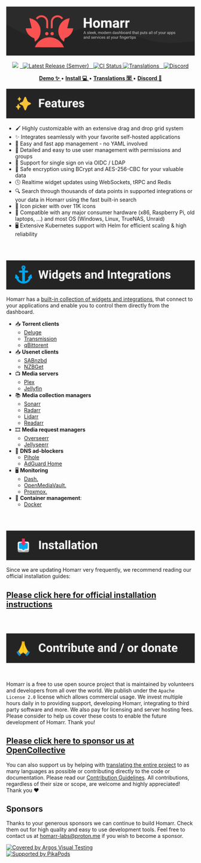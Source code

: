 <!-- Project Title -->
[![Banner](./banner.png)](https://homarr.dev/)

<!-- Badges -->
<p align="center">
<img src="https://img.shields.io/github/stars/homarr-labs/homarr?label=%E2%AD%90%20Stars&style=flat-square?branch=master&kill_cache=1%22">
<a href="https://github.com/homarr-labs/homarr/releases/latest">
  <img alt="Latest Release (Semver)" src="https://img.shields.io/github/v/release/homarr-labs/homarr?label=%F0%9F%9A%80%20Release">
</a>
<a href="https://github.com/homarr-labs/homarr/actions/workflows/deployment-docker-image.yml">
  <img title="Docker CI Status" src="https://github.com/homarr-labs/homarr/actions/workflows/deployment-docker-image.yml/badge.svg" alt="CI Status">
</a>
<a href="https://crowdin.com/project/homarr_labs">
<img title="Translations" src="https://badges.crowdin.net/homarr_labs/localized.svg" />
</a>
<a href="https://discord.gg/aCsmEV5RgA">
  <img title="Discord" src="https://discordapp.com/api/guilds/972958686051962910/widget.png?style=shield">
</a>
</p>

<!-- Links -->
<p align="center">
  <a href="https://demo.homarr.dev/">
    <strong>Demo ✨</strong>
  </a>
  •
  <a href="https://homarr.dev/docs/category/installation-1/">
    <strong>Install 💻</strong>
  </a> •
  <a href="https://crowdin.com/project/homarr_labs">
    <strong>Translations 🈺</strong>
  </a> •
  <a href="https://discord.com/invite/aCsmEV5RgA">
    <strong>Discord 👋</strong>
  </a>
</p>


[![Features Section](./section-features.png)](https://homarr.dev/)

- 🖌️ Highly customizable with an extensive drag and drop grid system
- ✨ Integrates seamlessly with your favorite self-hosted applications
- 📌 Easy and fast app management - no YAML involved
- 👤 Detailed and easy to use user management with permissions and groups
- 👥 Support for single sign on via OIDC / LDAP
- 🙊 Safe encryption using BCrypt and AES-256-CBC for your valuable data
- 🕔 Realtime widget updates using WebSockets, tRPC and Redis
- 🔍 Search through thousands of data points in supported integrations or your data in Homarr using the fast built-in search
- 🦞 Icon picker with over 11K icons
- 🚀 Compatible with any major consumer hardware (x86, Raspberry Pi, old laptops, ...) and most OS (Windows, Linux, TrueNAS, Unraid)
- 🖥️ Extensive Kubernetes support with Helm for efficient scaling & high reliability

<br/>
<br/>

[![Widgets & Integrations Section](./section-widgets-and-integrations.png)](https://homarr.dev/docs/category/widgets)

Homarr has a [built-in collection of widgets and integrations](https://homarr.dev/docs/category/integrations), that connect to your applications and enable you to control them directly from the dashboard.

- 📥 **Torrent clients**
    - [Deluge](https://homarr.dev/docs/integrations/torrent#deluge)
    - [Transmission](https://homarr.dev/docs/integrations/torrent#transmission)
    - [qBittorent](https://homarr.dev/docs/integrations/torrent#qbittorrent-integration)
- 📥 **Usenet clients**
    - [SABnzbd](https://homarr.dev/docs/integrations/usenet#sabnzbd)
    - [NZBGet](https://homarr.dev/docs/integrations/usenet#nzbget)
- 📺 **Media servers**
    - [Plex](https://homarr.dev/docs/integrations/media-server/#plex)
    - [Jellyfin](https://homarr.dev/docs/integrations/media-server#jellyfin-and-emby)
- 📚 **Media collection managers**
    - [Sonarr](https://homarr.dev/docs/integrations/servarr#sonarr)
    - [Radarr](https://homarr.dev/docs/integrations/servarr#radarr)
    - [Lidarr](https://homarr.dev/docs/integrations/servarr#lidarr)
    - [Readarr](https://homarr.dev/docs/integrations/servarr#readarr)
- 🎞️ **Media request managers**
    - [Overseerr](https://homarr.dev/docs/integrations/media-requester)
    - [Jellyseerr](https://homarr.dev/docs/integrations/media-requester)
- 🚫 **DNS ad-blockers**
    - [Pihole](https://homarr.dev/docs/integrations/dns#pihole)
    - [AdGuard Home](https://homarr.dev/docs/integrations/dns#adguard-home)
- 🖥️ **Monitoring**
    - [Dash.](https://homarr.dev/docs/integrations/hardware)
    - [OpenMediaVault.](https://homarr.dev/docs/integrations/hardware/#openmediavault)
    - [Proxmox.](https://homarr.dev/docs/integrations/hardware/#proxmox)
- 🐳 **Container management**:
    - [Docker](https://homarr.dev/docs/integrations/containers)

<br/>
<br/>

[![Installation Section](./section-installation.png)](https://homarr.dev/docs/category/installation-1)

Since we are updating Homarr very frequently, we recommend reading our official installation guides:

<h2>
<a href="https://homarr.dev/docs/category/installation-1/">
  Please click here for official installation instructions
</a>
</h2>

<br/>
<br/>

[![Contribute Section](./section-contribute.png)](https://opencollective.com/homarr)

<br/>

Homarr is a free to use open source project that is maintained by volunteers and developers from all over the world. We publish under the ``Apache License 2.0`` license which allows commercial usage. We invest multiple hours daily in to providing support, developing Homarr, integrating to third party software and more. We also pay for licensing and server hosting fees.
Please consider to help us cover these costs to enable the future development of Homarr. Thank you!

<h2>
<a href="https://opencollective.com/homarr">
  Please click here to sponsor us at OpenCollective
</a>
</h2>

You can also support us by helping with [translating the entire project](https://homarr.dev/docs/community/translations) to as many languages as possible or contributing directly to the code or documentation. Please read our [Contribution Guidelines](/CONTRIBUTING.md). All contributions, regardless of their size or scope, are welcome and highly appreciated! Thank you ❤️

## Sponsors
Thanks to your generous sponsors we can continue to build Homarr. Check them out for high quality and easy to use development tools.
Feel free to contact us at homarr-labs@proton.me if you wish to become a sponsor.

[![Covered by Argos Visual Testing](https://argos-ci.com/badge-large.svg)](https://argos-ci.com?utm_source=%5Bhomarr%5D&utm_campaign=oss) \
[![Supported by PikaPods](https://www.pikapods.com/static/run-button.svg)](https://www.pikapods.com/pods?run=homarr-v1)

